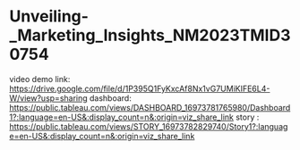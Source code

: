 # Unveiling-_Marketing_Insights_NM2023TMID30754
video demo link: https://drive.google.com/file/d/1P395Q1FyKxcAf8Nx1vG7UMiKIFE6L4-W/view?usp=sharing
dashboard: https://public.tableau.com/views/DASHBOARD_16973781765980/Dashboard1?:language=en-US&:display_count=n&:origin=viz_share_link
story : https://public.tableau.com/views/STORY_16973782829740/Story1?:language=en-US&:display_count=n&:origin=viz_share_link
